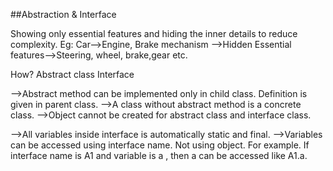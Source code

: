 ##Abstraction & Interface


Showing only essential features and hiding the inner details to reduce complexity.
Eg: Car-->Engine, Brake mechanism -->Hidden
Essential features-->Steering, wheel, brake,gear etc.

How?
Abstract class
Interface


-->Abstract method can be implemented only in child class. Definition is given in parent class.
-->A class without abstract method is a concrete class.
-->Object cannot be created for abstract class and interface class.

-->All variables inside interface is automatically static and final.
-->Variables can be accessed using interface name. Not using object.
For example. If interface name is A1 and variable is a , then a can be accessed like A1.a.
